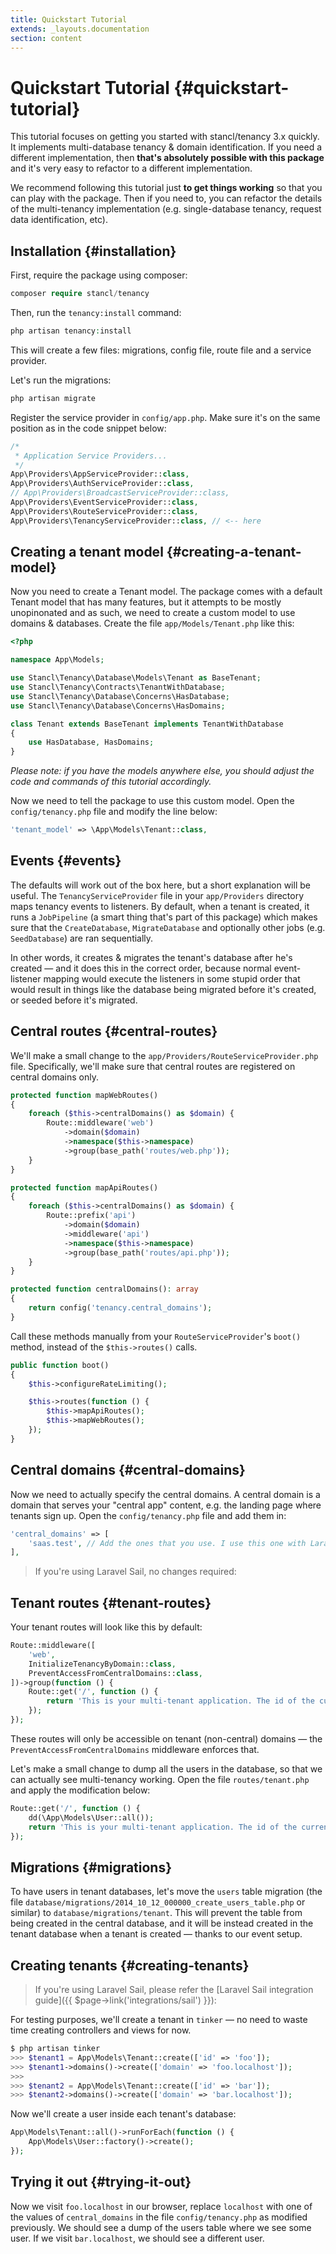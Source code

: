 ```yaml
---
title: Quickstart Tutorial
extends: _layouts.documentation
section: content
---
```


# Quickstart Tutorial {#quickstart-tutorial}

This tutorial focuses on getting you started with stancl/tenancy 3.x quickly. It implements multi-database tenancy & domain identification. If you need a different implementation, then **that's absolutely possible with this package** and it's very easy to refactor to a different implementation.

We recommend following this tutorial just **to get things working** so that you can play with the package. Then if you need to, you can refactor the details of the multi-tenancy implementation (e.g. single-database tenancy, request data identification, etc).

## Installation {#installation}

First, require the package using composer:

```php
composer require stancl/tenancy
```

Then, run the `tenancy:install` command:

```php
php artisan tenancy:install
```

This will create a few files: migrations, config file, route file and a service provider.

Let's run the migrations:

```php
php artisan migrate
```

Register the service provider in `config/app.php`. Make sure it's on the same position as in the code snippet below:

```php
/*
 * Application Service Providers...
 */
App\Providers\AppServiceProvider::class,
App\Providers\AuthServiceProvider::class,
// App\Providers\BroadcastServiceProvider::class,
App\Providers\EventServiceProvider::class,
App\Providers\RouteServiceProvider::class,
App\Providers\TenancyServiceProvider::class, // <-- here
```

## Creating a tenant model {#creating-a-tenant-model}

Now you need to create a Tenant model. The package comes with a default Tenant model that has many features, but it attempts to be mostly unopinonated and as such, we need to create a custom model to use domains & databases. Create the file `app/Models/Tenant.php` like this:

```php
<?php

namespace App\Models;

use Stancl\Tenancy\Database\Models\Tenant as BaseTenant;
use Stancl\Tenancy\Contracts\TenantWithDatabase;
use Stancl\Tenancy\Database\Concerns\HasDatabase;
use Stancl\Tenancy\Database\Concerns\HasDomains;

class Tenant extends BaseTenant implements TenantWithDatabase
{
    use HasDatabase, HasDomains;
}
```

*Please note: if you have the models anywhere else, you should adjust the code and commands of this tutorial accordingly.*

Now we need to tell the package to use this custom model. Open the `config/tenancy.php` file and modify the line below:

```php
'tenant_model' => \App\Models\Tenant::class,
```

## Events {#events}

The defaults will work out of the box here, but a short explanation will be useful. The `TenancyServiceProvider` file in your `app/Providers` directory maps tenancy events to listeners. By default, when a tenant is created, it runs a `JobPipeline` (a smart thing that's part of this package) which makes sure that the `CreateDatabase`, `MigrateDatabase` and optionally other jobs (e.g. `SeedDatabase`) are ran sequentially.

In other words, it creates & migrates the tenant's database after he's created — and it does this in the correct order, because normal event-listener mapping would execute the listeners in some stupid order that would result in things like the database being migrated before it's created, or seeded before it's migrated.

## Central routes {#central-routes}

We'll make a small change to the `app/Providers/RouteServiceProvider.php` file. Specifically, we'll make sure that central routes are registered on central domains only. 

```php
protected function mapWebRoutes()
{
    foreach ($this->centralDomains() as $domain) {
        Route::middleware('web')
            ->domain($domain)
            ->namespace($this->namespace)
            ->group(base_path('routes/web.php'));
    }
}

protected function mapApiRoutes()
{
    foreach ($this->centralDomains() as $domain) {
        Route::prefix('api')
            ->domain($domain)
            ->middleware('api')
            ->namespace($this->namespace)
            ->group(base_path('routes/api.php'));
    }
}

protected function centralDomains(): array
{
    return config('tenancy.central_domains');
}
```

Call these methods manually from your `RouteServiceProvider`'s `boot()` method, instead of the `$this->routes()` calls.

```php
public function boot()
{
    $this->configureRateLimiting();

    $this->routes(function () {
        $this->mapApiRoutes();
        $this->mapWebRoutes();
    });
}
```

## Central domains {#central-domains}

Now we need to actually specify the central domains. A central domain is a domain that serves your "central app" content, e.g. the landing page where tenants sign up. Open the `config/tenancy.php` file and add them in:

```php
'central_domains' => [
    'saas.test', // Add the ones that you use. I use this one with Laravel Valet.
],
```

>If you're using Laravel Sail, no changes required:

## Tenant routes {#tenant-routes}

Your tenant routes will look like this by default:

```php
Route::middleware([
    'web',
    InitializeTenancyByDomain::class,
    PreventAccessFromCentralDomains::class,
])->group(function () {
    Route::get('/', function () {
        return 'This is your multi-tenant application. The id of the current tenant is ' . tenant('id');
    });
});
```

These routes will only be accessible on tenant (non-central) domains — the `PreventAccessFromCentralDomains` middleware enforces that.

Let's make a small change to dump all the users in the database, so that we can actually see multi-tenancy working. Open the file `routes/tenant.php` and apply the modification below:

```php
Route::get('/', function () {
    dd(\App\Models\User::all());
    return 'This is your multi-tenant application. The id of the current tenant is ' . tenant('id');
});
```

## Migrations {#migrations}

To have users in tenant databases, let's move the `users` table migration (the file `database/migrations/2014_10_12_000000_create_users_table.php` or similar) to `database/migrations/tenant`. This will prevent the table from being created in the central database, and it will be instead created in the tenant database when a tenant is created — thanks to our event setup.

## Creating tenants {#creating-tenants}

>If you're using Laravel Sail, please refer the [Laravel Sail integration guide]({{ $page->link('integrations/sail') }}):

For testing purposes, we'll create a tenant in `tinker` — no need to waste time creating controllers and views for now.

```php
$ php artisan tinker
>>> $tenant1 = App\Models\Tenant::create(['id' => 'foo']);
>>> $tenant1->domains()->create(['domain' => 'foo.localhost']);
>>>
>>> $tenant2 = App\Models\Tenant::create(['id' => 'bar']);
>>> $tenant2->domains()->create(['domain' => 'bar.localhost']);
```

Now we'll create a user inside each tenant's database:

```php
App\Models\Tenant::all()->runForEach(function () {
    App\Models\User::factory()->create();
});
```

## Trying it out {#trying-it-out}

Now we visit `foo.localhost` in our browser, replace `localhost` with one of the values of `central_domains` in the file `config/tenancy.php` as modified previously. We should see a dump of the users table where we see some user. If we visit `bar.localhost`, we should see a different user.
